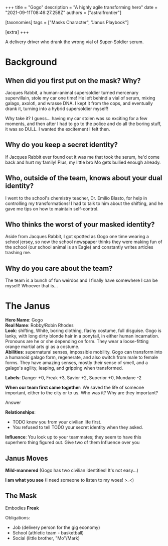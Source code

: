 +++
title = "Gogo"
description = "A highly agile transforming hero"
date = "2021-09-11T08:46:27.258Z"
authors = ["astralfrontier"]

[taxonomies]
tags = ["Masks Character", "Janus Playbook"]

[extra]
+++

A delivery driver who drank the wrong vial of Super-Soldier serum.

<!-- more -->

# Background

## When did you first put on the mask? Why?
Jacques Rabbit, a human-animal supersoldier turned mercenary supervillain, stole my car one time! He left behind a vial of serum, mixing galago, axolotl, and wrasse DNA. I kept it from the cops, and eventually drank it, turning into a hybrid supersoldier myself!

Why take it? I guess… having my car stolen was so exciting for a few moments, and then after I had to go to the police and do all the boring stuff, it was so DULL. I wanted the excitement I felt then.

## Why do you keep a secret identity?
If Jacques Rabbit ever found out it was me that took the serum, he'd come back and hurt my family! Plus, my little bro Mo gets bullied enough already.

## Who, outside of the team, knows about your dual identity?

I went to the school's chemistry teacher, Dr. Emilio Blasto, for help in controlling my transformations! I had to talk to him about the shifting, and he gave me tips on how to maintain self-control.

## Who thinks the worst of your masked identity?

Aside from Jacques Rabbit, I got spotted as Gogo one time wearing a school jersey, so now the school newspaper thinks they were making fun of the school (our school animal is an Eagle) and constantly writes articles trashing me.

## Why do you care about the team?

The team is a bunch of fun weirdos and I finally have somewhere I can be myself! Whoever that is...

# The Janus
**Hero Name**: Gogo  
**Real Name**: Robby/Robin Rhodes  
**Look**: shifting, White, boring clothing, flashy costume, full disguise. Gogo is lanky, with long dirty blonde hair in a ponytail, in either human incarnation. Pronouns are he or she depending on form. They wear a loose-fitting orange martial arts gi as a costume.  
**Abilities**: supernatural senses, impossible mobility. Gogo can transform into a humanoid galago form, regenerate, and also switch from male to female forms. They have amazing senses, mostly their sense of smell, and a galago's agility, leaping, and gripping when transformed.  

**Labels**: Danger +0, Freak +3, Savior +2, Superior +0, Mundane -2

**When our team first came together**: We saved the life of someone important, either to the city or to us. Who was it? Why are they 
important?

Answer

**Relationships**:
- TODO knew you from your civilian life first.
- You refused to tell TODO your secret identity when they asked.

**Influence**: You look up to your teammates; they seem to have this superhero thing figured out. Give two of them Influence over you

## Janus Moves

**Mild-mannered** (Gogo has two civilian identities! It's not easy...)

**I am what you see** (I need someone to listen to my woes! >_<)

## The Mask

Embodies **Freak**

Obligations:

- Job (delivery person for the gig economy)
- School (athletic team - basketball)
- Social (little brother, "Mo"/Mark)